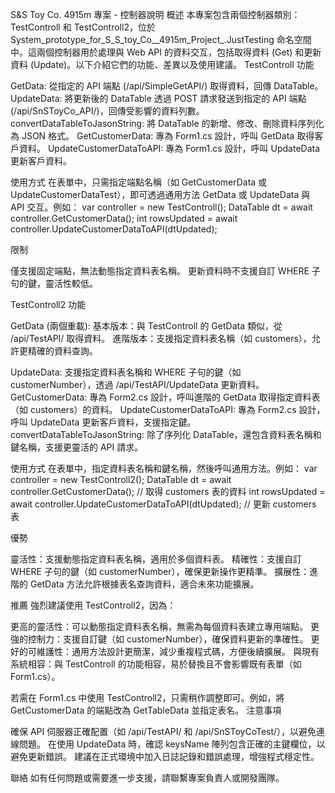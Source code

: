 S&S Toy Co. 4915m 專案 - 控制器說明
概述
本專案包含兩個控制器類別：TestControll 和 TestControll2，位於 System_prototype_for_S_S_toy_Co__4915m_Project_.JustTesting 命名空間中。這兩個控制器用於處理與 Web API 的資料交互，包括取得資料 (Get) 和更新資料 (Update)。以下介紹它們的功能、差異以及使用建議。
TestControll
功能

GetData: 從指定的 API 端點 (/api/SimpleGetAPI/) 取得資料，回傳 DataTable。
UpdateData: 將更新後的 DataTable 透過 POST 請求發送到指定的 API 端點 (/api/SnSToyCo_API/)，回傳受影響的資料列數。
convertDataTableToJasonString: 將 DataTable 的新增、修改、刪除資料序列化為 JSON 格式。
GetCustomerData: 專為 Form1.cs 設計，呼叫 GetData 取得客戶資料。
UpdateCustomerDataToAPI: 專為 Form1.cs 設計，呼叫 UpdateData 更新客戶資料。

使用方式
在表單中，只需指定端點名稱（如 GetCustomerData 或 UpdateCustomerDataTest），即可透過通用方法 GetData 或 UpdateData 與 API 交互。例如：
var controller = new TestControll();
DataTable dt = await controller.GetCustomerData();
int rowsUpdated = await controller.UpdateCustomerDataToAPI(dtUpdated);

限制

僅支援固定端點，無法動態指定資料表名稱。
更新資料時不支援自訂 WHERE 子句的鍵，靈活性較低。

TestControll2
功能

GetData (兩個重載):
基本版本：與 TestControll 的 GetData 類似，從 /api/TestAPI/ 取得資料。
進階版本：支援指定資料表名稱（如 customers），允許更精確的資料查詢。


UpdateData: 支援指定資料表名稱和 WHERE 子句的鍵（如 customerNumber），透過 /api/TestAPI/UpdateData 更新資料。
GetCustomerData: 專為 Form2.cs 設計，呼叫進階的 GetData 取得指定資料表（如 customers）的資料。
UpdateCustomerDataToAPI: 專為 Form2.cs 設計，呼叫 UpdateData 更新客戶資料，支援指定鍵。
convertDataTableToJasonString: 除了序列化 DataTable，還包含資料表名稱和鍵名稱，支援更靈活的 API 請求。

使用方式
在表單中，指定資料表名稱和鍵名稱，然後呼叫通用方法。例如：
var controller = new TestControll2();
DataTable dt = await controller.GetCustomerData(); // 取得 customers 表的資料
int rowsUpdated = await controller.UpdateCustomerDataToAPI(dtUpdated); // 更新 customers 表

優勢

靈活性：支援動態指定資料表名稱，適用於多個資料表。
精確性：支援自訂 WHERE 子句的鍵（如 customerNumber），確保更新操作更精準。
擴展性：進階的 GetData 方法允許根據表名查詢資料，適合未來功能擴展。

推薦
強烈建議使用 TestControll2，因為：

更高的靈活性：可以動態指定資料表名稱，無需為每個資料表建立專用端點。
更強的控制力：支援自訂鍵（如 customerNumber），確保資料更新的準確性。
更好的可維護性：通用方法設計更簡潔，減少重複程式碼，方便後續擴展。
與現有系統相容：與 TestControll 的功能相容，易於替換且不會影響既有表單（如 Form1.cs）。

若需在 Form1.cs 中使用 TestControll2，只需稍作調整即可。例如，將 GetCustomerData 的端點改為 GetTableData 並指定表名。
注意事項

確保 API 伺服器正確配置（如 /api/TestAPI/ 和 /api/SnSToyCoTest/），以避免連線問題。
在使用 UpdateData 時，確認 keysName 陣列包含正確的主鍵欄位，以避免更新錯誤。
建議在正式環境中加入日誌記錄和錯誤處理，增強程式穩定性。

聯絡
如有任何問題或需要進一步支援，請聯繫專案負責人或開發團隊。

